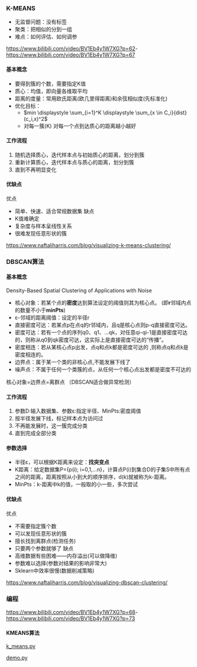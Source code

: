 ### K-MEANS
- 无监督问题：没有标签
- 聚类：把相似的分到一组
- 难点：如何评估、如何调参

<https://www.bilibili.com/video/BV1Eb4y1W7XG?p=62>-<https://www.bilibili.com/video/BV1Eb4y1W7XG?p=67>

#### 基本概念
- 要得到簇的个数，需要指定K值
- 质心：均值，即向量各维取平均
- 距离的度量：常用欧氏距离(欧几里得距离)和余弦相似度(先标准化)
- 优化目标：
  - $min \displaystyle \sum_{i=1}^K \displaystyle \sum_{x \in C_i}{dist}(c_i,x)^2$
  - 对每一簇(K) 对每一个点到达质心的距离越小越好

#### 工作流程
1. 随机选择质心，迭代样本点与初始质心的距离，划分到簇
2. 重新计算质心，迭代样本点与质心的距离，划分到簇
3. 直到不再明显变化

#### 优缺点
优点
- 简单、快速、适合常规数据集
缺点
- K值难确定
- 复杂度与样本呈线性关系
- 很难发现任意形状的簇

<https://www.naftaliharris.com/blog/visualizing-k-means-clustering/>

### DBSCAN算法
#### 基本概念
Density-Based Spatial Clustering of Applications with Noise
- 核心对象：若某个点的**密度**达到算法设定的阈值则其为核心点。 (即**r**邻域内点的数量不小于**minPts**)
- ε-邻域的距离阈值：设定的半径r
- 直接密度可达：若某点p在点q的r邻域内，且q是核心点则p-q直接密度可达。
- 密度可达：若有一个点的序列q0、q1、...qk，对任意qi-qi-1是直接密度可达的，则称从q0到qk密度可达，这实际上是直接密度可达的“传播”。
- 密度相连：若从某核心点p出发，点q和点k都是密度可达的 ,则称点q和点k是密度相连的。
- 边界点：属于某一个类的非核心点,不能发展下线了
- 噪声点：不属于任何一个类簇的点，从任何一个核心点出发都是密度不可达的

核心对象=边界点=离群点 （DBSCAN适合做异常检测）

#### 工作流程
1. 参数D:输入数据集、参数ε:指定半径、MinPts:密度阈值
2. 按半径发展下线，标记样本点为访问过
3. 不再能发展时，这一簇完成分类
4. 直到完成全部分类

#### 参数选择
- 半径ε，可以根据K距离来设定：**找突变点**
- K距离：给定数据集P={p(i); i=0,1,...n}，计算点P(i)到集合D的子集S中所有点 之间的距离，距离按照从小到大的顺序排序，d(k)就被称为k-距离。
- MinPts：k-距离中k的值，一般取的小一些，多次尝试

#### 优缺点
优点
- 不需要指定簇个数
- 可以发现任意形状的簇
- 擅长找到离群点(检测任务)
- 只要两个参数就够了
缺点
- 高维数据有些困难——内存溢出(可以做降维)
- 参数难以选择(参数对结果的影响非常大)
- Sklearn中效率很慢(数据削减策略)

<https://www.naftaliharris.com/blog/visualizing-dbscan-clustering/>

### 编程
<https://www.bilibili.com/video/BV1Eb4y1W7XG?p=68>-<https://www.bilibili.com/video/BV1Eb4y1W7XG?p=73>

#### KMEANS算法
[k_means.py](k-means/kmeans/k_means.py)

[demo.py](k-means/kmeans/demo.py)